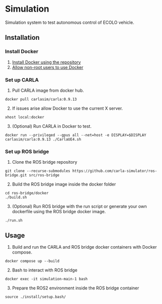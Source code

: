 # Simulation

Simulation system to test autonomous control of ECOLO vehicle.

## Installation

### Install Docker 
1. [Install Docker using the repository](https://docs.docker.com/engine/install/ubuntu/#install-using-the-repository)
2. [Allow non-root users to use Docker](https://docs.docker.com/engine/install/linux-postinstall/#manage-docker-as-a-non-root-user)
### Set up CARLA 
1. Pull CARLA image from docker hub.
```
docker pull carlasim/carla:0.9.13
```
2. If issues arise allow Docker to use the current X server.
```
xhost local:docker
```
3. (Optional) Run CARLA in Docker to test.
```
docker run --privileged --gpus all --net=host -e DISPLAY=$DISPLAY carlasim/carla:0.9.13 ./CarlaUE4.sh
```
### Set up ROS bridge
1. Clone the ROS bridge repository
```
git clone --recurse-submodules https://github.com/carla-simulator/ros-bridge.git src/ros-bridge
```
2. Build the ROS bridge image inside the docker folder
```
cd ros-bridge/docker
./build.sh
```
3. (Optional) Run ROS bridge with the run script or generate your own dockerfile using the ROS bridge docker image.
```
./run.sh
```
## Usage
1. Build and run the CARLA and ROS bridge docker containers with Docker compose.
```
docker compose up --build
```
2. Bash to interact with ROS bridge
```
docker exec -it simulation-main-1 bash
```
3. Prepare the ROS2 environment inside the ROS bridge container
```
source ./install/setup.bash/
```

